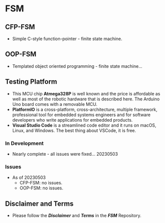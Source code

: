 # FSM

## CFP-FSM 
- Simple C-style function-pointer - finite state machine.

## OOP-FSM
- Templated object oriented programming - finite state machine...

## Testing Platform
- This MCU chip **Atmega328P** is well known and the price is affordable as well as most of the robotic hardware that is described here. The Arduino Uno board comes with a removable MCU.
- **PlatformIO** is a cross-platform, cross-architecture, multiple framework, professional tool for embedded systems engineers and for software developers who write applications for embedded products. 
- **Visual Studio Code** is a streamlined code editor and it runs on macOS, Linux, and Windows. The best thing about VSCode, it is free.

### In Development
- Nearly complete - all issues were fixed... 20230503

### Issues
- As of 20230503
    - CFP-FSM: no issues.
    - OOP-FSM: no issues. 

## Disclaimer and Terms
- Please follow the ***Disclaimer*** and ***Terms*** in the ***FSM*** Repository.
